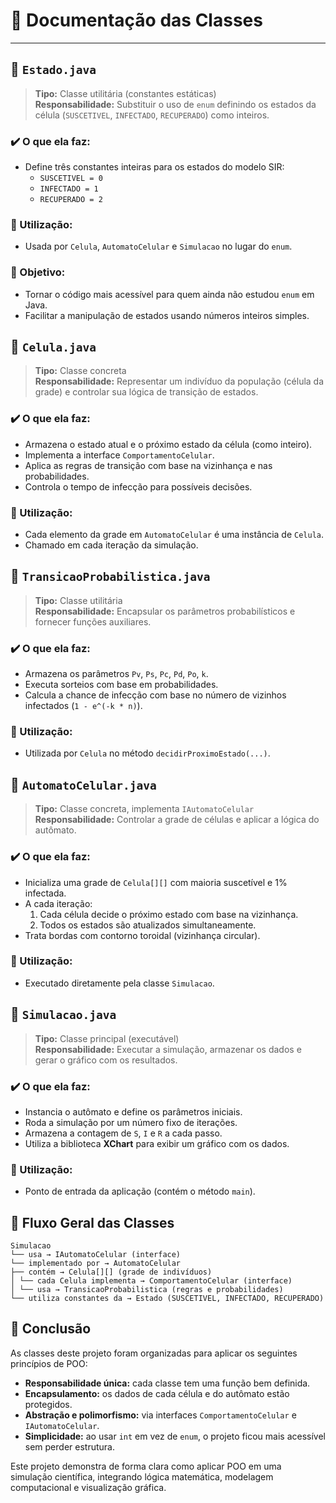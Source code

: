 # 📙 Documentação das Classes

---

## 🔶 `Estado.java`

> **Tipo:** Classe utilitária (constantes estáticas)  
> **Responsabilidade:** Substituir o uso de `enum` definindo os estados da célula (`SUSCETIVEL`, `INFECTADO`, `RECUPERADO`) como inteiros.

### ✔️ O que ela faz:
- Define três constantes inteiras para os estados do modelo SIR:
  - `SUSCETIVEL = 0`
  - `INFECTADO = 1`
  - `RECUPERADO = 2`

### 🧩 Utilização:
- Usada por `Celula`, `AutomatoCelular` e `Simulacao` no lugar do `enum`.

### 🎯 Objetivo:
- Tornar o código mais acessível para quem ainda não estudou `enum` em Java.
- Facilitar a manipulação de estados usando números inteiros simples.



## 🔶 `Celula.java`

> **Tipo:** Classe concreta  
> **Responsabilidade:** Representar um indivíduo da população (célula da grade) e controlar sua lógica de transição de estados.

### ✔️ O que ela faz:
- Armazena o estado atual e o próximo estado da célula (como inteiro).
- Implementa a interface `ComportamentoCelular`.
- Aplica as regras de transição com base na vizinhança e nas probabilidades.
- Controla o tempo de infecção para possíveis decisões.

### 🧩 Utilização:
- Cada elemento da grade em `AutomatoCelular` é uma instância de `Celula`.
- Chamado em cada iteração da simulação.



## 🔶 `TransicaoProbabilistica.java`

> **Tipo:** Classe utilitária  
> **Responsabilidade:** Encapsular os parâmetros probabilísticos e fornecer funções auxiliares.

### ✔️ O que ela faz:
- Armazena os parâmetros `Pv`, `Ps`, `Pc`, `Pd`, `Po`, `k`.
- Executa sorteios com base em probabilidades.
- Calcula a chance de infecção com base no número de vizinhos infectados (`1 - e^(-k * n)`).

### 🧩 Utilização:
- Utilizada por `Celula` no método `decidirProximoEstado(...)`.



## 🔶 `AutomatoCelular.java`

> **Tipo:** Classe concreta, implementa `IAutomatoCelular`  
> **Responsabilidade:** Controlar a grade de células e aplicar a lógica do autômato.

### ✔️ O que ela faz:
- Inicializa uma grade de `Celula[][]` com maioria suscetível e 1% infectada.
- A cada iteração:
  1. Cada célula decide o próximo estado com base na vizinhança.
  2. Todos os estados são atualizados simultaneamente.
- Trata bordas com contorno toroidal (vizinhança circular).

### 🧩 Utilização:
- Executado diretamente pela classe `Simulacao`.


## 🔶 `Simulacao.java`

> **Tipo:** Classe principal (executável)  
> **Responsabilidade:** Executar a simulação, armazenar os dados e gerar o gráfico com os resultados.

### ✔️ O que ela faz:
- Instancia o autômato e define os parâmetros iniciais.
- Roda a simulação por um número fixo de iterações.
- Armazena a contagem de `S`, `I` e `R` a cada passo.
- Utiliza a biblioteca **XChart** para exibir um gráfico com os dados.

### 🧩 Utilização:
- Ponto de entrada da aplicação (contém o método `main`).



## 🧩 Fluxo Geral das Classes

```
Simulacao
└── usa → IAutomatoCelular (interface)
└── implementado por → AutomatoCelular
├── contém → Celula[][] (grade de indivíduos)
│ └── cada Celula implementa → ComportamentoCelular (interface)
│ └── usa → TransicaoProbabilistica (regras e probabilidades)
└── utiliza constantes da → Estado (SUSCETIVEL, INFECTADO, RECUPERADO)
```


## 📌 Conclusão

As classes deste projeto foram organizadas para aplicar os seguintes princípios de POO:

- **Responsabilidade única:** cada classe tem uma função bem definida.
- **Encapsulamento:** os dados de cada célula e do autômato estão protegidos.
- **Abstração e polimorfismo:** via interfaces `ComportamentoCelular` e `IAutomatoCelular`.
- **Simplicidade:** ao usar `int` em vez de `enum`, o projeto ficou mais acessível sem perder estrutura.

Este projeto demonstra de forma clara como aplicar POO em uma simulação científica, integrando lógica matemática, modelagem computacional e visualização gráfica.
